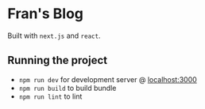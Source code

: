 # Fran's Blog

Built with `next.js` and `react`.

## Running the project

* `npm run dev` for development server @ [localhost:3000](http://localhost:3000)
* `npm run build` to build bundle
* `npm run lint` to lint